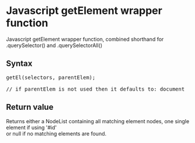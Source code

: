 # Javascript getElement wrapper function
Javascript getElement wrapper function, combined shorthand for .querySelector() and .querySelectorAll()

## Syntax
<pre>
getEl(selectors, parentElem);

// if parentElem is not used then it defaults to: document
</pre>

## Return value
Returns either a NodeList containing all matching element nodes, one single element if using '#id'<br />
or  null  if no matching elements are found.
